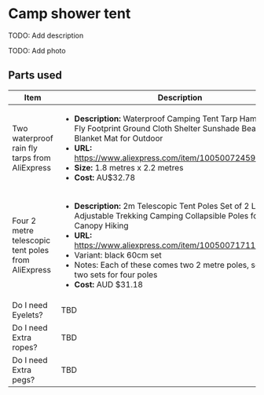 # Camp shower tent

TODO: Add description

TODO: Add photo

## Parts used

| Item                                               | Description                                                                                                                                                                                                                                                                                                                                                                             | Image                                                                                                             |
|----------------------------------------------------|-----------------------------------------------------------------------------------------------------------------------------------------------------------------------------------------------------------------------------------------------------------------------------------------------------------------------------------------------------------------------------------------|-------------------------------------------------------------------------------------------------------------------|
| Two waterproof rain fly tarps from AliExpress      | <ul><li>**Description:** Waterproof Camping Tent Tarp Hammock Rain Fly Footprint Ground Cloth Shelter Sunshade Beach Picnic Blanket Mat for Outdoor</li><li>**URL:** <https://www.aliexpress.com/item/1005007245962462.html></li><li>**Size:** 1.8 metres x 2.2 metres</li><li>**Cost:** AU$32.78</li></ul>                                                                             | ![Image of AliExpress tarp](images-parts/tarp/S3247a2fd96f445b7b6fa078cea8bb99bG.avif)                            |
| Four 2 metre telescopic tent poles from AliExpress | <ul><li>**Description:** 2m Telescopic Tent Poles Set of 2 Lightweight Adjustable Trekking Camping Collapsible Poles for Walking Canopy Hiking</li><li>**URL:** <https://www.aliexpress.com/item/1005007171116854.html></li><li>Variant: black 60cm set</li><li>Notes: Each of these comes two 2 metre poles, so we need two sets for four poles</li><li>**Cost:** AUD $31.18</li></ul> | ![Image of AliExpress tent poles](images-parts/poles/S493606efe2874f6b85051470e41fed07j.jpg_960x960q75.jpg_.avif) |
| Do I need Eyelets?                                 | TBD                                                                                                                                                                                                                                                                                                                                                                                     |                                                                                                                   |
| Do I need Extra ropes?                             | TBD                                                                                                                                                                                                                                                                                                                                                                                     |                                                                                                                   |
| Do I need Extra pegs?                              | TBD                                                                                                                                                                                                                                                                                                                                                                                     |                                                                                                                   |
